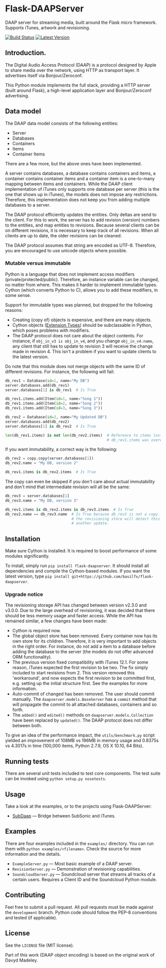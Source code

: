 # Flask-DAAPServer
DAAP server for streaming media, built around the Flask micro framework. Supports iTunes, artwork and revisioning.

[![Build Status](https://travis-ci.org/basilfx/flask-daapserver.svg?branch=master)](https://travis-ci.org/basilfx/flask-daapserver)
[![Latest Version](https://img.shields.io/pypi/v/flask-daapserver.svg)](https://pypi.python.org/pypi/flask-daapserver/)

## Introduction.
The Digital Audio Access Protocol (DAAP) is a protocol designed by Apple to share media over the network, using HTTP as transport layer. It advertises itself via Bonjour/Zeroconf.

This Python module implements the full stack, providing a HTTP server (built around Flask), a high-level application layer and Bonjour/Zeroconf advertising.

## Data model
The DAAP data model consists of the following entities:

* Server
* Databases
* Containers
* Items
* Container Items

There are a few more, but the above ones have been implemented.

A server contains databases, a database contains containers and items, a container contains container items and a container item is a one-to-many mapping between items and containers. While the DAAP client implementation of iTunes only supports one database per server (this is the one that shows up in iTunes), the models does not impose any restrictions. Therefore, this implementation does not keep you from adding multiple databases to a server.

The DAAP protocol efficiently updates the entities. Only deltas are send to the client. For this to work, the server has to add revision (version) numbers to the entities, and map entities to revisions. Because several clients can be on different revisions, it is necessary to keep track of all revisions. When all clients are up to date, the older revisions can be cleaned.

The DAAP protocol assumes that string are encoded as UTF-8. Therefore, you are encouraged to use unicode objects where possible.

### Mutable versus immutable
Python is a language that does not implement access modifiers (private/protected/public). Therefore, an instance variable can be changed, no matter from where. This makes it harder to implement immutable types. Cython (which converts Python to C), allows you to add these modifiers, in some sense.

Support for immutable types was planned, but dropped for the following reasons:

* Creating (copy of) objects is expensive, and there are many objects.
* Cython objects ([Extension Types](http://docs.cython.org/src/userguide/extension_types.html)) should be subclassable in Python, which poses problems with modifiers.
* The DAAP protocol does not care about the object contents. For instance, if `obj_in_v3 is obj_in_v4`, and you change `obj_in_v4.name`, any client that still has to update to revision 3 will receive the change made in revision 4. This isn't a problem if you want to update clients to the latest version.

Do note that this module does not merge objects with the same ID of different revisions. For instance, the following will fail:

```python
db_rev1 = Database(id=1, name="My DB")
server.databases.add(db_rev1)
server.databases[1] is db_rev1  # Is True

db_rev1.items.add(Item(id=1, name="Song 1"))
db_rev1.items.add(Item(id=2, name="Song 2"))
db_rev1.items.add(Item(id=3, name="Song 3"))

db_rev2 = Database(id=2, name="My Updated DB")
server.databases.add(db_rev2)
server.databases[1] is db_rev2  # Is True

len(db_rev1.items) is not len(db_rev2.items)  # Reference to items lost because
                                              # db_rev1.items was overwritten.
```

If you want immutability, a correct way is the following:

```python
db_rev2 = copy.copy(server.databases[1])
db_rev2.name = "My DB, version 2"

db_rev1.items is db_rev2.items  # Is True
```

The copy can even be skipped if you don't care about actual immutability and don't mind that intermediate revision will all be the same:

```python
db_rev3 = server.databases[1]
db_rev3.name = "My DB, version 3"

db_rev1.items is db_rev2.items is db_rev3.items  # Is True
db_rev2.name == db_rev3.name  # Is True because db_rev3 is not a copy. However,
                              # the revisioning store will detect this as
                              # another update.
```

## Installation
Make sure Cython is installed. It is required to boost performance of some modules significantly.

To install, simply run `pip install flask-daapserver`. It should install all dependencies and compile the Cython-based modules. If you want the latest version, type `pip install git+https://github.com/basilfx/flask-daapserver`.

### Upgrade notice
The revisioning storage API has changed between version v2.3.0 and v3.0.0. Due to the large overhead of revisioning, it was decided that there should be less memory usage and faster access. While the API has remained similar, a few changes have been made:

* Cython is required now.
* The global object store has been removed. Every container now has its own store for its children. Therefore, it is very important to add objects in the right order. For instance, do not add a item to a database before adding the database to the server (the models do not offer advanced ORM functionality).
* The previous version fixed compatibility with iTunes 12.1. For some reason, iTunes expected the first revision to be two. The fix simply included to start revisions from 2. This version removed this 'workaround', and now expects the first revision to be committed first, e.g. setting up the initial structure first. See the examples for more information.
* Auto-commit of changed has been removed. The user should commit manually. The `daapserver.models.BaseServer` has a `commit` method that will propagate the commit to all attached databases, containers and so forth.
* The `added()` and `edited()` methods on `daapserver.models.Collection` have been replaced by `updated()`. The DAAP protocol does not differ between both.

To give an idea of the performance impact, the `utils/benchmark.py` script yielded an improvement of 108MB vs 196MB in memory usage and 0.8375s vs 4.3017s in time (100,000 items, Python 2.7.9, OS X 10.10, 64 Bits).

## Running tests
There are several unit tests included to test core components. The test suite can be invoked using `python setup.py nosetests`.

## Usage
Take a look at the examples, or to the projects using Flask-DAAPServer:

* [SubDaap](https://github.com/basilfx/SubDaap) &mdash; Bridge between SubSonic and iTunes.

## Examples
There are four examples included in the `examples/` directory. You can run them with `python examples/<filename>`. Check the source for more information and the details.

* `ExampleServer.py` &mdash; Most basic example of a DAAP server.
* `RevisionServer.py` &mdash; Demonstration of revisioning capabilities.
* `SoundcloudServer.py` &mdash; Soundcloud server that streams all tracks of a certain users. Requires a Client ID and the Soundcloud Python module.

## Contributing
Feel free to submit a pull request. All pull requests must be made against the `development` branch. Python code should follow the PEP-8 conventions and tested (if applicable).

## License
See the `LICENSE` file (MIT license).

Part of this work (DAAP object encoding) is based on the original work of Davyd Madeley.
